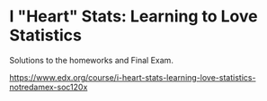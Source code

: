  # I "Heart" Stats: Learning to Love Statistics
 
 Solutions to the homeworks and Final Exam.
 
 https://www.edx.org/course/i-heart-stats-learning-love-statistics-notredamex-soc120x
 
 